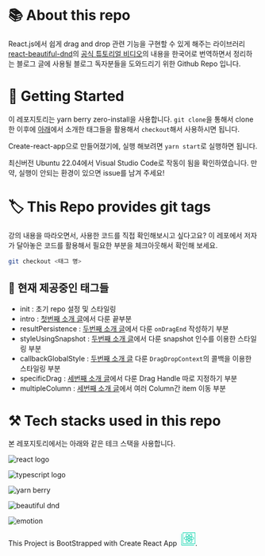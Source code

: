 # 📚 About this repo

React.js에서 쉽게 drag and drop 관련 기능을 구현할 수 있게 해주는 라이브러리 [react-beautiful-dnd](https://github.com/atlassian/react-beautiful-dnd)의 [공식 튜토리얼 비디오](https://egghead.io/courses/beautiful-and-accessible-drag-and-drop-with-react-beautiful-dnd)의 내용을 한국어로 번역하면서 정리하는 블로그 글에 사용될 블로그 독자분들을 도와드리기 위한 Github Repo 입니다.

# 🏃 Getting Started

이 레포지토리는 yarn berry zero-install을 사용합니다. `git clone`을 통해서 clone 한 이후에 [아래](#📜-현재-제공중인-태그들)에서 소개한 태그들을 활용해서 `checkout`해서 사용하시면 됩니다.

Create-react-app으로 만들어졌기에, 실행 해보려면 `yarn start`로 실행하면 됩니다. 

최신버전 Ubuntu 22.04에서 Visual Studio Code로 작동이 됨을 확인하였습니다. 만약, 실행이 안되는 환경이 있으면 issue를 남겨 주세요!

# 🏷️ This Repo provides git tags

강의 내용을 따라오면서, 사용한 코드를 직접 확인해보시고 싶다고요? 이 레포에서 저자가 달아놓은 코드를 활용해서 필요한 부분을 체크아웃해서 확인해 보세요.

```bash
git checkout <태그 명>
```

## 📜 현재 제공중인 태그들

- init : 초기 repo 설정 및 스타일링
- intro : [첫번째 소개 글](https://kasterra.github.io/react-beautiful-dnd-1/)에서 다룬 끝부분
- resultPersistence : [두번째 소개 글](https://kasterra.github.io/react-beautiful-dnd-2/)에서 다룬 `onDragEnd` 작성하기 부분
- styleUsingSnapshot : [두번째 소개 글](https://kasterra.github.io/react-beautiful-dnd-2/)에서 다룬 snapshot 인수를 이용한 스타일링 부분
- callbackGlobalStyle : [두번째 소개 글](https://kasterra.github.io/react-beautiful-dnd-2/) 다룬 `DragDropContext`의 콜백을 이용한 스타일링 부분
- specificDrag : [세번째 소개 글](https://kasterra.github.io/react-beautiful-dnd-3/)에서 다룬 Drag Handle 따로 지정하기 부분
- multipleColumn : [세번째 소개 글](https://kasterra.github.io/react-beautiful-dnd-3/)에서 여러 Column간 item 이동 부분

# ⚒️ Tech stacks used in this repo 

본 레포지토리에서는 아래와 같은 테크 스택을 사용합니다.

![react logo](https://img.shields.io/badge/React%2018-20232A?style=for-the-badge&logo=react&logoColor=61DAFB)

![typescript logo](https://img.shields.io/badge/typescript-3178C6?style=for-the-badge&logo=typescript&logoColor=61DAFB)

![yarn berry](https://img.shields.io/badge/yarn%20berry-2C8EBB?style=for-the-badge&logo=yarn&logoColor=61DAFB)

![beautiful dnd](https://img.shields.io/badge/react%20beautiful%20dnd-0BAF7C?style=for-the-badge)

![emotion](https://img.shields.io/badge/emotion-C865B9?style=for-the-badge)

This Project is BootStrapped with Create React App <img src="public/createreactapp.svg" style="color:#09D3AC; width:2em; margin-left:5px;"/>.